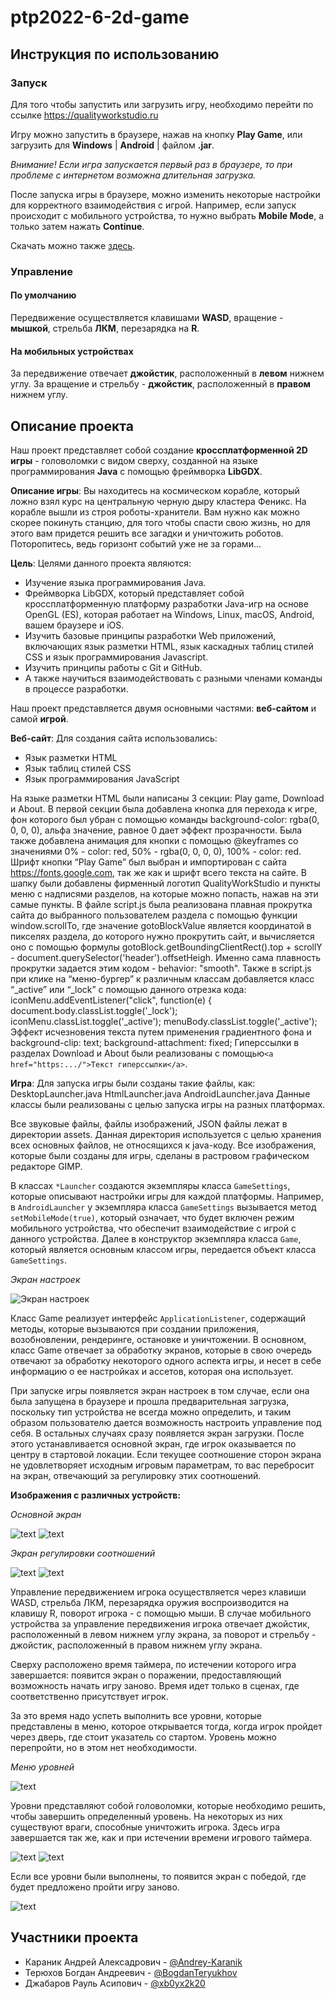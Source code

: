 # ptp2022-6-2d-game

## Инструкция по использованию
### Запуск
Для того чтобы запустить или загрузить игру, необходимо перейти по ссылке https://qualityworkstudio.ru

Игру можно запустить в браузере, нажав на кнопку **Play Game**, или загрузить для **Windows** | **Android** | файлом **.jar**.

*Внимание! Если игра запускается первый раз в браузере, то при проблеме с интернетом возможна длительная загрузка.*

После запуска игры в браузере, можно изменить некоторые настройки для корректного взаимодействия с игрой. Например, если запуск происходит с мобильного устройства, то нужно выбрать **Mobile Mode**, а только затем нажать **Continue**.

Скачать можно также [здесь](https://github.com/bmstu-iu9/ptp2022-6-2d-game/tree/development/website/download).

### Управление
#### По умолчанию
Передвижение осуществляется клавишами **WASD**, вращение - **мышкой**, стрельба **ЛКМ**, перезарядка на **R**.
#### На мобильных устройствах
За передвижение отвечает **джойстик**, расположенный в **левом** нижнем углу.
За вращение и стрельбу - **джойстик**, расположенный в **правом** нижнем углу.
## Описание проекта
Наш проект представляет собой создание **кроссплатформенной 2D игры** - головоломки с видом сверху, созданной на языке программирования **Java** c помощью фреймворка **LibGDX**.  

**Описание игры**: Вы находитесь на космическом корабле, который ложно взял курс на центральную черную дыру кластера Феникс. На корабле вышли из строя роботы-хранители. Вам нужно как можно скорее покинуть станцию, для того чтобы спасти свою жизнь, но для этого вам придется решить все загадки и уничтожить роботов. Поторопитесь, ведь горизонт событий уже не за горами…

**Цель**: Целями данного проекта являются:
* Изучение языка программирования Java.
* Фреймворка LibGDX, который представляет собой кроссплатформенную платформу разработки Java-игр на основе OpenGL (ES), которая работает на Windows, Linux, macOS, Android, вашем браузере и iOS.
* Изучить базовые принципы разработки Web приложений, включающих язык разметки HTML, язык каскадных таблиц стилей CSS и язык программирования Javascript.
* Изучить принципы работы с Git и GitHub.
* А также научиться взаимодействовать с разными членами команды в процессе разработки.

Наш проект представляется двумя основными частями: **веб-сайтом** и самой **игрой**.
 
**Веб-сайт**:
Для создания сайта использовались:
* Язык разметки HTML
* Язык таблиц стилей CSS
* Язык программирования JavaScript

На языке разметки HTML были написаны 3 секции: Play game, Download и About. В первой секции была добавлена кнопка для перехода к игре, фон которого был убран с помощью команды background-color: rgba(0, 0, 0, 0), альфа значение, равное 0 дает эффект прозрачности. Была также добавлена анимация для кнопки с помощью @keyframes со значениями 0% - color: red, 50% - rgba(0, 0, 0, 0), 100% - color: red. Шрифт кнопки “Play Game” был выбран и импортирован с сайта https://fonts.google.com, так же как и шрифт всего текста на сайте. В шапку были добавлены фирменный логотип QualityWorkStudio и пункты меню с надписями разделов, на которые можно попасть, нажав на эти самые пункты. В файле script.js была реализована плавная прокрутка сайта до выбранного пользователем раздела с помощью функции window.scrollTo, где значение gotoBlockValue является координатой в пикселях раздела, до которого нужно прокрутить сайт, и вычисляется оно с помощью формулы gotoBlock.getBoundingClientRect().top + scrollY - document.querySelector('header').offsetHeigh. Именно сама плавность прокрутки задается этим кодом - behavior: "smooth". Также в script.js при клике на “меню-бургер” к различным классам добавляется класс “_active” или “_lock” с помощью данного отрезка кода: 
iconMenu.addEventListener("click", function(e) {
    document.body.classList.toggle('_lock');
    iconMenu.classList.toggle('_active');
    menuBody.classList.toggle('_active');
Эффект исчезновения текста путем применения градиентного фона и background-clip: text; background-attachment: fixed;
Гиперссылки в разделах Download и About были реализованы с помощью`<a href="https:.../">Текст гиперссылки</a>`.

**Игра**:
Для запуска игры были созданы такие файлы, как:
DesktopLauncher.java
HtmlLauncher.java
AndroidLauncher.java
Данные классы были реализованы с целью запуска игры на разных платформах.
 
Все звуковые файлы, файлы изображений, JSON файлы лежат в директории assets. Данная директория используется с целью хранения всех основных файлов, не относящихся к java-коду. Все изображения, которые были созданы для игры, сделаны в растровом графическом редакторе GIMP.
 
В классах `*Launcher` создаются экземпляры класса `GameSettings`, которые описывают настройки игры для каждой платформы. Например, в `AndroidLauncher` у экземпляра класса `GameSettings` вызывается метод `setMobileMode(true)`, который означает, что будет включен режим мобильного устройства, что обеспечит взаимодействие с игрой с данного устройства. Далее в конструктор экземпляра класса `Game`, который является основным классом игры, передается объект класса `GameSettings`.

*Экран настроек*

![Экран настроек](/readMeFiles/1.png)


Класс Game реализует интерфейс `ApplicationListener`, содержащий методы, которые вызываются при создании приложения, возобновлении, рендеринге, остановке и уничтожении. В основном, класс Game отвечает за обработку экранов, которые в свою очередь отвечают за обработку некоторого одного аспекта игры, и несет в себе информацию о ее настройках и ассетов, которая она использует.
 
При запуске игры появляется экран настроек в том случае, если она была запущена в браузере и прошла предварительная загрузка, поскольку тип устройства не всегда можно определить, и таким образом пользователю дается возможность настроить управление под себя. В остальных случаях сразу появляется экран загрузки. После этого устанавливается основной экран, где игрок оказывается по центру в стартовой локации. Если текущее соотношение сторон экрана не удовлетворяет исходным игровым параметрам, то вас перебросит на экран, отвечающий за регулировку этих соотношений.
 
**Изображения с различных устройств:**

*Основной экран*

![text](/readMeFiles/2.png)
![text](/readMeFiles/3.png)

*Экран регулировки соотношений*

![text](/readMeFiles/4.png)
![text](/readMeFiles/5.png)

Управление передвижением игрока осуществляется через клавиши WASD, стрельба ЛКМ, перезарядка оружия воспроизводится на клавишу R, поворот игрока - с помощью мыши. В случае мобильного устройства за управление передвижения игрока отвечает джойстик, расположенный в левом нижнем углу экрана, за поворот и стрельбу - джойстик, расположенный в правом нижнем углу экрана.

Сверху расположено время таймера, по истечении которого игра завершается: появится экран о поражении, предоставляющий возможность начать игру заново. Время идет только в сценах, где соответственно присутствует игрок.

За это время надо успеть выполнить все уровни, которые представлены в меню, которое открывается тогда, когда игрок пройдет через дверь, где стоит указатель со стартом. Уровень можно перепройти, но в этом нет необходимости.

*Меню уровней*

![text](/readMeFiles/6.png)

Уровни представляют собой головоломки, которые необходимо решить, чтобы завершить определенный уровень. На некоторых из них существуют враги, способные уничтожить игрока. Здесь игра завершается так же, как и при истечении времени игрового таймера.

![text](/readMeFiles/7.png)
![text](/readMeFiles/8.png)

Если все уровни были выполнены, то появится экран с победой, где будет предложено пройти игру заново.

![text](/readMeFiles/9.png)

## Участники проекта
* Караник Андрей Алексадрович - [@Andrey-Karanik](https://github.com/Andrey-Karanik "Перейти на GitHub Караника А.А")
* Терюхов Богдан Андреевич - [@BogdanTeryukhov](https://github.com/BogdanTeryukhov "Перейти на GitHub Терюхова Б.А")
* Джабаров Рауль Асипович - [@xb0yx2k20](https://github.com/xb0yx2k20 "Перейти на GitHub Джабарова Р.А")


